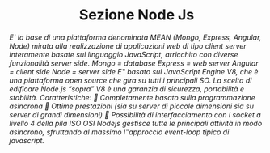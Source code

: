 <h1 align="center">Sezione Node Js</h1>

*E' la base di una piattaforma denominata MEAN (Mongo, Express, Angular, Node) mirata alla
realizzazione di applicazioni web di tipo client server interamente basate sul linguaggio JavaScript,
arricchito con diverse funzionalità server side.
Mongo = database
Express = web server
Angular = client side
Node = server side
E‟ basato sul JavaScript Engine V8, che è una piattaforma open source che gira su tutti i principali SO.
La scelta di edificare Node.js “sopra” V8 è una garanzia di sicurezza, portabilità e stabilità.
Caratteristiche:
 Completamente basato sulla programmazione asincrona
 Ottime prestazioni (sia su server di piccole dimensioni sia su server di grandi dimensioni)
 Possibilità di interfacciamento con i socket a livello 4 della pila ISO OSI
Nodejs gestisce tutte le principali
attività in modo asincrono, sfruttando
al massimo l‟approccio event-loop tipico
di javascript.*
